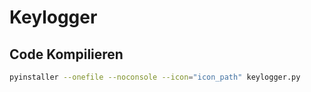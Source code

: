 # Keylogger
## Code Kompilieren
```bash
pyinstaller --onefile --noconsole --icon="icon_path" keylogger.py
```
